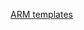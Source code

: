 [ARM templates](https://docs.microsoft.com/en-us/azure/azure-resource-manager/resource-group-overview)